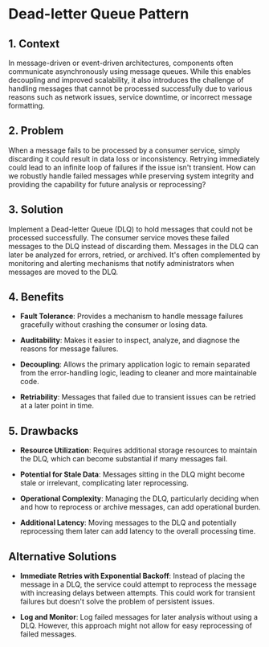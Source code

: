 # Dead-letter Queue Pattern


## 1. Context

In message-driven or event-driven architectures, components often communicate asynchronously using message queues. While this enables decoupling and improved scalability, it also introduces the challenge of handling messages that cannot be processed successfully due to various reasons such as network issues, service downtime, or incorrect message formatting.


## 2. Problem

When a message fails to be processed by a consumer service, simply discarding it could result in data loss or inconsistency. Retrying immediately could lead to an infinite loop of failures if the issue isn't transient. How can we robustly handle failed messages while preserving system integrity and providing the capability for future analysis or reprocessing?


## 3. Solution

Implement a Dead-letter Queue (DLQ) to hold messages that could not be processed successfully. The consumer service moves these failed messages to the DLQ instead of discarding them. Messages in the DLQ can later be analyzed for errors, retried, or archived. It's often complemented by monitoring and alerting mechanisms that notify administrators when messages are moved to the DLQ.


## 4. Benefits

- **Fault Tolerance**: Provides a mechanism to handle message failures gracefully without crashing the consumer or losing data.

- **Auditability**: Makes it easier to inspect, analyze, and diagnose the reasons for message failures.

- **Decoupling**: Allows the primary application logic to remain separated from the error-handling logic, leading to cleaner and more maintainable code.

- **Retriability**: Messages that failed due to transient issues can be retried at a later point in time.


## 5. Drawbacks

- **Resource Utilization**: Requires additional storage resources to maintain the DLQ, which can become substantial if many messages fail.

- **Potential for Stale Data**: Messages sitting in the DLQ might become stale or irrelevant, complicating later reprocessing.

- **Operational Complexity**: Managing the DLQ, particularly deciding when and how to reprocess or archive messages, can add operational burden.

- **Additional Latency**: Moving messages to the DLQ and potentially reprocessing them later can add latency to the overall processing time.


## **Alternative Solutions**

- **Immediate Retries with Exponential Backoff**: Instead of placing the message in a DLQ, the service could attempt to reprocess the message with increasing delays between attempts. This could work for transient failures but doesn't solve the problem of persistent issues.

- **Log and Monitor**: Log failed messages for later analysis without using a DLQ. However, this approach might not allow for easy reprocessing of failed messages.
